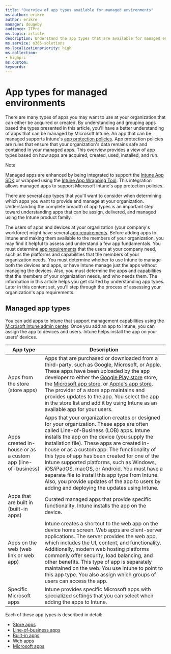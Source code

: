 ```yaml
---
title: "Overview of app types available for managed environments"
ms.author: erikre
author: erikre
manager: dougeby
audience: ITPro
ms.topic: article
description: Understand the app types that are available for managed environments.
ms.service: o365-solutions
ms.localizationpriority: high
ms.collection:
- highpri
ms.custom:
keywords:
---
```


# App types for managed environments

There are many types of apps you may want to use at your organization that can either be acquired or created. By understanding and grouping apps based the types presented in this article, you'll have a better understanding of apps that can be managed by Microsoft Intune. An app that can be managed supports Intune's [app protection policies](/mem/intune/apps/app-protection-policy). App protection policies are rules that ensure that your organization's data remains safe and contained in your managed apps. This overview provides a view of app types based on how apps are acquired, created, used, installed, and run.

> [!NOTE]
> Managed apps are enhanced by being integrated to support the [Intune App SDK](/mem/intune/developer/app-sdk) or wrapped using the [Intune App Wrapping Tool](/mem/intune/developer/apps-prepare-mobile-application-management). This integration allows managed apps to support Microsoft Intune's app protection policies. 

There are several app types that you'll want to consider when determining which apps you want to provide and manage at your organization. Understanding the complete breadth of app types is an important step toward understanding apps that can be assign, delivered, and managed using the Intune product family.

The users of apps and devices at your organization (your company's workforce) might have several [app requirements](apps-add-step-1.md). Before adding apps to Intune and making them available to the members of your organization, you may find it helpful to assess and understand a few app fundamentals. You must determine [app requirements](apps-add-step-1.md) that the users at your company need, such as the platforms and capabilities that the members of your organization needs. You must determine whether to use Intune to manage both the devices and apps, or have Intune manage just the apps without managing the devices. Also, you must determine the apps and capabilities that the members of your organization needs, and who needs them. The information in this article helps you get started by understanding app types. Later in this content set, you'll step through the process of assessing your organization's app requirements.

## Managed app types

You can add apps to Intune that support management capabilities using the [Microsoft Intune admin center](https://go.microsoft.com/fwlink/?linkid=2109431). Once you add an app to Intune, you can assign the app to devices and users. Intune helps install the app on your users' devices.

| App type | Description |
|---|---|
| Apps from the store (store apps) | Apps that are purchased or downloaded from a third-party, such as Google, Microsoft, or Apple. These apps have been uploaded by the app developer to either the [Google Play store](https://play.google.com/store/apps) store, the [Microsoft app store](https://apps.microsoft.com/store/apps), or [Apple's app store](https://www.apple.com/app-store/). The provider of a store app maintains and provides updates to the app. You select the app in the store list and add it by using Intune as an available app for your users. |
| Apps created in-house or as a custom app (line-of-business) | Apps that your organization creates or designed for your organization. These apps are often called Line-of-Business (LOB) apps. Intune installs the app on the device (you supply the installation file). These apps are created in-house or as a custom app. The functionality of this type of app has been created for one of the Intune supported platforms, such as Windows, iOS/iPadOS, macOS, or Android. You must have a separate file to install this app type from Intune. Also, you provide updates of the app to users by adding and deploying the updates using Intune.|
| Apps that are built in (built-in apps) | Curated managed apps that provide specific functionality. Intune installs the app on the device. |
| Apps on the web (web link or web app) | Intune creates a shortcut to the web app on the device home screen. Web apps are client-server applications. The server provides the web app, which includes the UI, content, and functionality. Additionally, modern web hosting platforms commonly offer security, load balancing, and other benefits. This type of app is separately maintained on the web. You use Intune to point to this app type. You also assign which groups of users can access the app. |
| Specific Microsoft apps | Intune provides specific Microsoft apps with specialized settings that you can select when adding the apps to Intune. |

Each of these app types is described in detail:
- [Store apps](apps-type-store.md)
- [Line-of-business apps](apps-type-lob.md)
- [Built-in apps](apps-type-built-in.md)
- [Web apps](apps-type-web.md)
- [Microsoft apps](apps-type-microsoft.md)